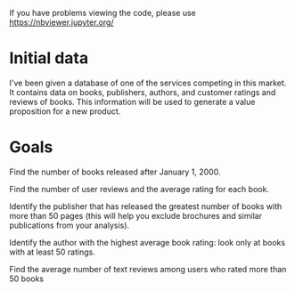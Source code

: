 If you have problems viewing the code, please use https://nbviewer.jupyter.org/

# Initial data

I've been given a database of one of the services competing in this market. 
It contains data on books, publishers, authors, and customer ratings and reviews of books. 
This information will be used to generate a value proposition for a new product.

# Goals

Find the number of books released after January 1, 2000.

Find the number of user reviews and the average rating for each book.

Identify the publisher that has released the greatest number of books with more than 50 pages (this will help you exclude brochures and similar publications from your analysis).

Identify the author with the highest average book rating: look only at books with at least 50 ratings.

Find the average number of text reviews among users who rated more than 50 books
